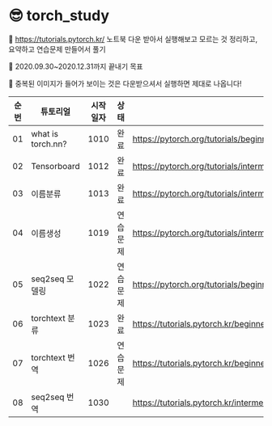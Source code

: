 # 😎 torch_study


🍕 https://tutorials.pytorch.kr/ 노트북 다운 받아서 실행해보고 모르는 것 정리하고, 요약하고 연습문제 만들어서 풀기 

🍔 2020.09.30~2020.12.31까지 끝내기 목표

:fries: 중복된 이미지가 들어가 보이는 것은 다운받으셔서 실행하면 제대로 나옵니다!

|순번|튜토리얼|시작일자|상태|링크|
|:--:|----|:---:|:----:|----|
|01|what is torch.nn?|1010|완료|https://pytorch.org/tutorials/beginner/nn_tutorial.html|
|02|Tensorboard|1012|완료|https://pytorch.org/tutorials/intermediate/tensorboard_tutorial.html|
|03|이름분류|1013|완료|https://pytorch.org/tutorials/intermediate/char_rnn_classification_tutorial.html|
|04|이름생성|1019|연습문제|https://pytorch.org/tutorials/intermediate/char_rnn_generation_tutorial.html|
|05|seq2seq 모델링|1022|연습문제|https://pytorch.org/tutorials/beginner/transformer_tutorial.html|
|06|torchtext 분류|1023|완료|https://tutorials.pytorch.kr/beginner/text_sentiment_ngrams_tutorial.html|
|07|torchtext 번역|1026|연습문제|https://tutorials.pytorch.kr/beginner/torchtext_translation_tutorial.html|
|08|seq2seq 번역|1030||https://tutorials.pytorch.kr/intermediate/seq2seq_translation_tutorial.html|
